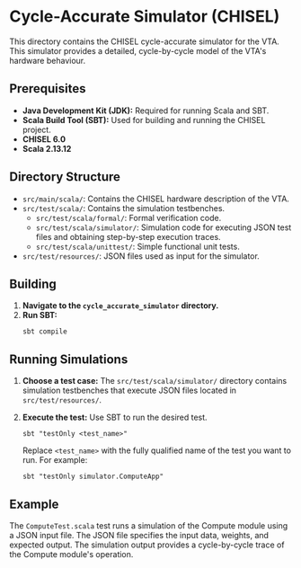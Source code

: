 # Cycle-Accurate Simulator (CHISEL)

This directory contains the CHISEL cycle-accurate simulator for the VTA.  This simulator provides a detailed, cycle-by-cycle model of the VTA's hardware behaviour.

## Prerequisites

*   **Java Development Kit (JDK):** Required for running Scala and SBT.
*   **Scala Build Tool (SBT):** Used for building and running the CHISEL project.
*   **CHISEL 6.0**
*   **Scala 2.13.12**

## Directory Structure

*   `src/main/scala/`: Contains the CHISEL hardware description of the VTA.
*   `src/test/scala/`: Contains the simulation testbenches.
    *   `src/test/scala/formal/`: Formal verification code.
    *   `src/test/scala/simulator/`: Simulation code for executing JSON test files and obtaining step-by-step execution traces.
    *   `src/test/scala/unittest/`: Simple functional unit tests.
*   `src/test/resources/`: JSON files used as input for the simulator.

## Building

1.  **Navigate to the `cycle_accurate_simulator` directory.**
2.  **Run SBT:**
    ```
    sbt compile
    ```

## Running Simulations

1.  **Choose a test case:**  The `src/test/scala/simulator/` directory contains simulation testbenches that execute JSON files located in `src/test/resources/`.
2.  **Execute the test:**  Use SBT to run the desired test.

    ```
    sbt "testOnly <test_name>"
    ```

    Replace `<test_name>` with the fully qualified name of the test you want to run.  For example:

    ```
    sbt "testOnly simulator.ComputeApp"
    ```

## Example

The `ComputeTest.scala` test runs a simulation of the Compute module using a JSON input file.  The JSON file specifies the input data, weights, and expected output.  The simulation output provides a cycle-by-cycle trace of the Compute module's operation.
